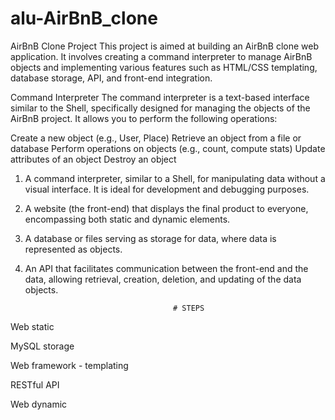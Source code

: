 # alu-AirBnB_clone


AirBnB Clone Project
This project is aimed at building an AirBnB clone web application. It involves creating a command interpreter to manage AirBnB objects and implementing various features such as HTML/CSS templating, database storage, API, and front-end integration.

Command Interpreter
The command interpreter is a text-based interface similar to the Shell, specifically designed for managing the objects of the AirBnB project. It allows you to perform the following operations:

Create a new object (e.g., User, Place)
Retrieve an object from a file or database
Perform operations on objects (e.g., count, compute stats)
Update attributes of an object
Destroy an object


1. A command interpreter, similar to a Shell, for manipulating data without a visual interface. It is ideal for development and debugging purposes.

2. A website (the front-end) that displays the final product to everyone, encompassing both static and dynamic elements.

3. A database or files serving as storage for data, where data is represented as objects.

4. An API that facilitates communication between the front-end and the data, allowing retrieval, creation, deletion, and updating of the data objects.


                                        # STEPS



Web static

MySQL storage

Web framework - templating

RESTful API

Web dynamic


